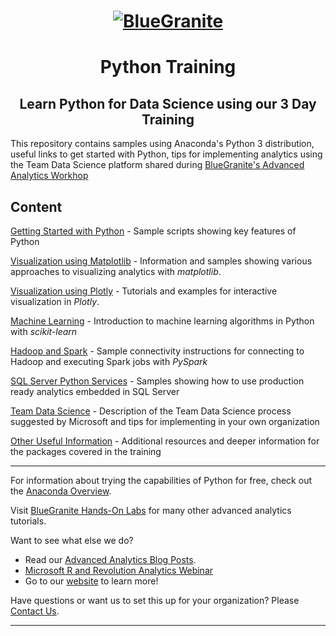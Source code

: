 <head>
<h1 align="center">
  <a href = "http://www.blue-granite.com"><img src="https://www.blue-granite.com/hs-fs/hubfs/BlueGranite.jpg?t=1507557297195&width=500&height=302&name=BlueGranite.jpg" alt="BlueGranite"></a>
</h1>
<h1 align="center">Python Training</h1>
<h2 align="center">Learn Python for Data Science using our 3 Day Training</h2>
</head>

This repository contains samples using Anaconda's Python 3 distribution, useful links to get started with Python, tips for implementing analytics using the Team Data Science platform shared during [BlueGranite's Advanced Analytics Workhop](http://www.blue-granite.com/advanced-analytics-workshop)

Content
-----------------------------------------------------------------------------
[Getting Started with Python](/python-basics/) - Sample scripts showing key features of Python

[Visualization using Matplotlib](/visualization/) - Information and samples showing various approaches to visualizing analytics with <i>matplotlib</i>.

[Visualization using Plotly](https://plot.ly/python/ipython-notebook-tutorial/) - Tutorials and examples for interactive visualization in <i>Plotly</i>.

[Machine Learning](/machine_learning/) - Introduction to machine learning algorithms in Python with <i>scikit-learn</i>

[Hadoop and Spark](/hadoop-spark/) - Sample connectivity instructions for connecting to Hadoop and executing Spark jobs with <i>PySpark</i>

[SQL Server Python Services](https://docs.microsoft.com/en-us/sql/advanced-analytics/python/sql-server-python-services) - Samples showing how to use production ready analytics embedded in SQL Server

[Team Data Science](https://azure.microsoft.com/en-us/documentation/learning-paths/data-science-process/) - Description of the Team Data Science process suggested by Microsoft and tips for implementing in your own organization

[Other Useful Information](/additional-notebooks) - Additional resources and deeper information for the packages covered in the training

-----------------------------------------------------------------------------

For information about trying the capabilities of Python for free, check out the [Anaconda Overview](https://www.continuum.io/anaconda-overview).
 
Visit [BlueGranite Hands-On Labs](https://www.blue-granite.com/resources/topic/labs) for many other advanced analytics tutorials.

Want to see what else we do?
* Read our [Advanced Analytics Blog Posts](https://www.blue-granite.com/blog/topic/advanced-analytics).
* [Microsoft R and Revolution Analytics Webinar](https://www.blue-granite.com/overview-advanced-analytics-webinar-june-2016)
* Go to our [website](http://www.blue-granite.com/) to learn more!
 
Have questions or want us to set this up for your organization? Please [Contact Us](https://www.blue-granite.com/contact-us).

-----------------------------------------------------------------------------
